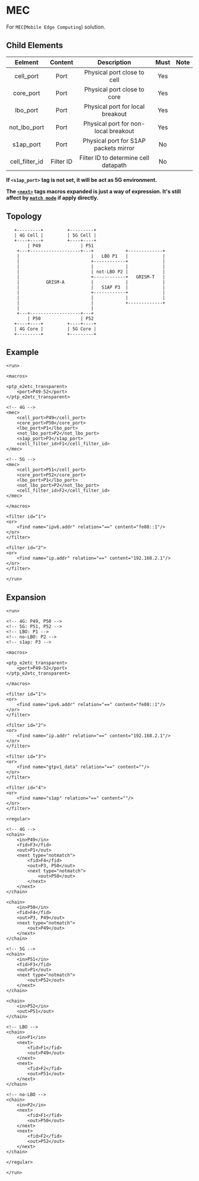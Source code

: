 MEC
==========

For `MEC`(`Mobile Edge Computing`) solution.

<h2>Child Elements</h2>

|      Eelment     |  Content  |              Description              | Must | Note |
|:----------------:|:---------:|:-------------------------------------:|:----:|:----:|
|     cell_port    |    Port   |      Physical port close to cell      |  Yes |      |
|     core_port    |    Port   |      Physical port close to core      |  Yes |      |
|     lbo_port     |    Port   |    Physical port for local breakout   |  Yes |      |
|  not\_lbo\_port  |    Port   |  Physical port for non-local breakout |  Yes |      |
|     s1ap_port    |    Port   | Physical port for S1AP packets mirror |  No  |      |
| cell\_filter\_id | Filter ID |  Filter ID to determine cell datapath |  No  |      |

**If `<s1ap_port>` tag is not set, it will be act as 5G environment.**

**The [`<next>`](Element/run/regular/chain.md#next) tags macros expanded is just a way of expression. It's still affect by [`match mode`](Element/run/filter/find.md#match_mode) if apply directly.**

<h2>Topology</h2>

```
   +---------+         +---------+
   | 4G Cell |         | 5G Cell |
   +----+----+         +----+----+
        | P49               | P51
    +---+-------------------+---+            +-------------+
    |                           |   LBO P1   |             |
    |                           +------------+             |
    |                           |            |             |
    |                           | not-LBO P2 |             |
    |                           +------------+   GRISM-T   |
    |          GRISM-A          |            |             |
    |                           |   S1AP P3  |             |
    |                           +------------+             |
    |                           |            |             |
    |                           |            +-------------+
    |                           |
    +---+-------------------+---+
        | P50               | P52
   +----+----+         +----+----+
   | 4G Core |         | 5G Core |
   +---------+         +---------+
```

<h2>Example</h2>

```
<run>

<macros>

<ptp_e2etc_transparent>
    <port>P49-52</port>
</ptp_e2etc_transparent>

<!-- 4G -->
<mec>
    <cell_port>P49</cell_port>
    <core_port>P50</core_port>
    <lbo_port>P1</lbo_port>
    <not_lbo_port>P2</not_lbo_port>
    <s1ap_port>P3</s1ap_port>
    <cell_filter_id>F1</cell_filter_id>
</mec>

<!-- 5G -->
<mec>
    <cell_port>P51</cell_port>
    <core_port>P52</core_port>
    <lbo_port>P1</lbo_port>
    <not_lbo_port>P2</not_lbo_port>
    <cell_filter_id>F2</cell_filter_id>
</mec>

</macros>

<filter id="1">
<or>
    <find name="ipv6.addr" relation="==" content="fe08::1"/>
</or>
</filter>

<filter id="2">
<or>
    <find name="ip.addr" relation="==" content="192.168.2.1"/>
</or>
</filter>

</run>
```

<h2>Expansion</h2>

```
<run>

<!-- 4G: P49, P50 -->
<!-- 5G: P51, P52 -->
<!-- LBO: P1 -->
<!-- no-LBO: P2 -->
<!-- s1ap: P3 -->

<macros>

<ptp_e2etc_transparent>
    <port>P49-52</port>
</ptp_e2etc_transparent>

</macros>

<filter id="1">
<or>
    <find name="ipv6.addr" relation="==" content="fe08::1"/>
</or>
</filter>

<filter id="2">
<or>
    <find name="ip.addr" relation="==" content="192.168.2.1"/>
</or>
</filter>

<filter id="3">
<or>
    <find name="gtpv1_data" relation="==" content=""/>
</or>
</filter>

<filter id="4">
<or>
    <find name="s1ap" relation="==" content=""/>
</or>
</filter>

<regular>

<!-- 4G -->
<chain>
    <in>P49</in>
    <fid>F3</fid>
    <out>P1</out>
    <next type="notmatch">
        <fid>F4</fid>
        <out>P3, P50</out>
        <next type="notmatch">
            <out>P50</out>
        </next>
    </next>
</chain>

<chain>
    <in>P50</in>
    <fid>F4</fid>
    <out>P3, P49</out>
    <next type="notmatch">
        <out>P49</out>
    </next>
</chain>

<!-- 5G -->
<chain>
    <in>P51</in>
    <fid>F3</fid>
    <out>P1</out>
    <next type="notmatch">
        <out>P52</out>
    </next>
</chain>

<chain>
    <in>P52</in>
    <out>P51</out>
</chain>

<!-- LBO -->
<chain>
    <in>P1</in>
    <next>
        <fid>F1</fid>
        <out>P49</out>
    </next>
    <next>
        <fid>F2</fid>
        <out>P51</out>
    </next>
</chain>

<!-- no-LBO -->
<chain>
    <in>P2</in>
    <next>
        <fid>F1</fid>
        <out>P50</out>
    </next>
    <next>
        <fid>F2</fid>
        <out>P52</out>
    </next>
</chain>

</regular>

</run>
```
